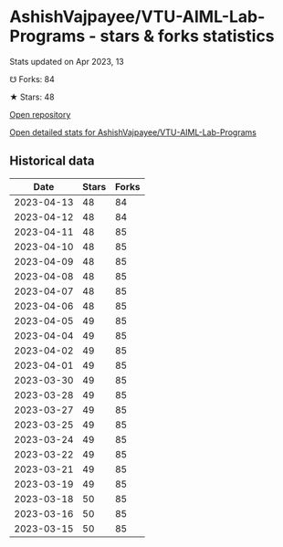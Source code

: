 # AshishVajpayee/VTU-AIML-Lab-Programs - stars & forks statistics

Stats updated on Apr 2023, 13

☋ Forks: 84

★ Stars: 48

[Open repository](https://github.com/AshishVajpayee/VTU-AIML-Lab-Programs)

[Open detailed stats for AshishVajpayee/VTU-AIML-Lab-Programs](https://reviewgithub.com/rep/AshishVajpayee/VTU-AIML-Lab-Programs)

## Historical data
| Date | Stars | Forks |
|------|-------|-------|
| 2023-04-13 | 48 | 84 | 
| 2023-04-12 | 48 | 84 | 
| 2023-04-11 | 48 | 85 | 
| 2023-04-10 | 48 | 85 | 
| 2023-04-09 | 48 | 85 | 
| 2023-04-08 | 48 | 85 | 
| 2023-04-07 | 48 | 85 | 
| 2023-04-06 | 48 | 85 | 
| 2023-04-05 | 49 | 85 | 
| 2023-04-04 | 49 | 85 | 
| 2023-04-02 | 49 | 85 | 
| 2023-04-01 | 49 | 85 | 
| 2023-03-30 | 49 | 85 | 
| 2023-03-28 | 49 | 85 | 
| 2023-03-27 | 49 | 85 | 
| 2023-03-25 | 49 | 85 | 
| 2023-03-24 | 49 | 85 | 
| 2023-03-22 | 49 | 85 | 
| 2023-03-21 | 49 | 85 | 
| 2023-03-19 | 49 | 85 | 
| 2023-03-18 | 50 | 85 | 
| 2023-03-16 | 50 | 85 | 
| 2023-03-15 | 50 | 85 | 

